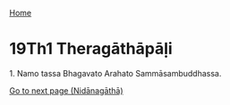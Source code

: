 
[Home](/)

# 19Th1 Theragāthāpāḷi

1\. Namo tassa Bhagavato Arahato Sammāsambuddhassa.


[Go to next page (Nidānagāthā)](Nidanagatha.md)



